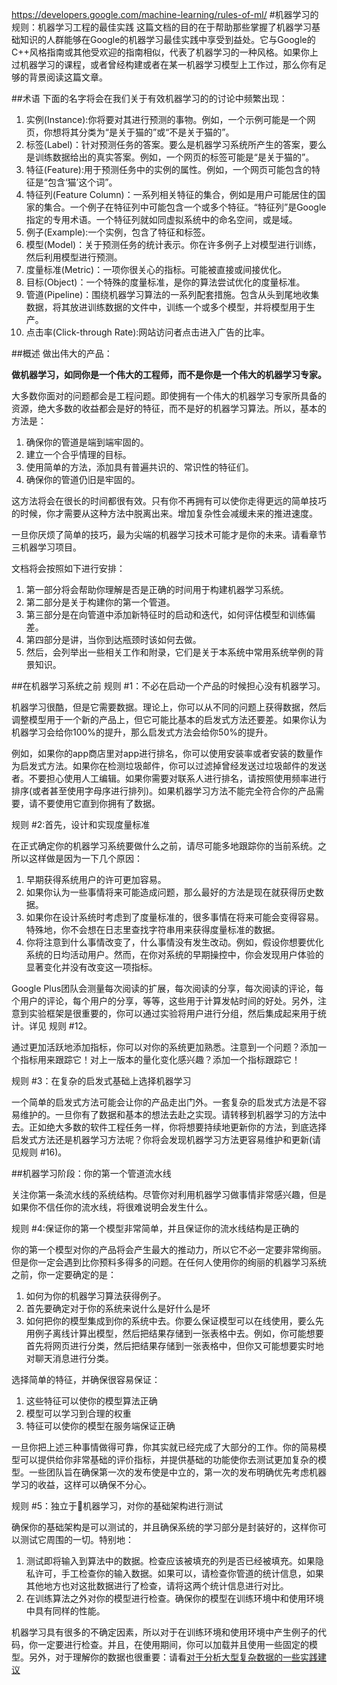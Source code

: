 https://developers.google.com/machine-learning/rules-of-ml/
#机器学习的规则：机器学习工程的最佳实践
这篇文档的目的在于帮助那些掌握了机器学习基础知识的人群能够在Google的机器学习最佳实践中享受到益处。它与Google的C++风格指南或其他受欢迎的指南相似，代表了机器学习的一种风格。如果你上过机器学习的课程，或者曾经构建或者在某一机器学习模型上工作过，那么你有足够的背景阅读这篇文章。

##术语
下面的名字将会在我们关于有效机器学习的的讨论中频繁出现：

1. 实例(Instance):你将要对其进行预测的事物。例如，一个示例可能是一个网页，你想将其分类为“是关于猫的”或“不是关于猫的”。
2. 标签(Label)：针对预测任务的答案。要么是机器学习系统所产生的答案，要么是训练数据给出的真实答案。例如，一个网页的标签可能是“是关于猫的”。
3. 特征(Feature):用于预测任务中的实例的属性。例如，一个网页可能包含的特征是“包含‘猫’这个词”。
4. 特征列(Feature Column)：一系列相关特征的集合，例如是用户可能居住的国家的集合。一个例子在特征列中可能包含一个或多个特征。“特征列”是Google指定的专用术语。一个特征列就如同虚拟系统中的命名空间，或是域。
5. 例子(Example):一个实例，包含了特征和标签。
6. 模型(Model)：关于预测任务的统计表示。你在许多例子上对模型进行训练，然后利用模型进行预测。
7. 度量标准(Metric)：一项你很关心的指标。可能被直接或间接优化。
8. 目标(Object)：一个特殊的度量标准，是你的算法尝试优化的度量标准。
9. 管道(Pipeline)：围绕机器学习算法的一系列配套措施。包含从头到尾地收集数据，将其放进训练数据的文件中，训练一个或多个模型，并将模型用于生产。
10. 点击率(Click-through Rate):网站访问者点击进入广告的比率。

##概述
做出伟大的产品：

**做机器学习，如同你是一个伟大的工程师，而不是你是一个伟大的机器学习专家。**

大多数你面对的问题都会是工程问题。即使拥有一个伟大的机器学习专家所具备的资源，绝大多数的收益都会是好的特征，而不是好的机器学习算法。所以，基本的方法是：

  1. 确保你的管道是端到端牢固的。
  2. 建立一个合乎情理的目标。
  3. 使用简单的方法，添加具有普遍共识的、常识性的特征们。
  4. 确保你的管道仍旧是牢固的。

这方法将会在很长的时间都很有效。只有你不再拥有可以使你走得更远的简单技巧的时候，你才需要从这种方法中脱离出来。增加复杂性会减缓未来的推进速度。

一旦你厌烦了简单的技巧，最为尖端的机器学习技术可能才是你的未来。请看章节三机器学习项目。

文档将会按照如下进行安排：

  1. 第一部分将会帮助你理解是否是正确的时间用于构建机器学习系统。
  2. 第二部分是关于构建你的第一个管道。
  3. 第三部分是在向管道中添加新特征时的启动和迭代，如何评估模型和训练偏差。
  4. 第四部分是讲，当你到达瓶颈时该如何去做。
  5. 然后，会列举出一些相关工作和附录，它们是关于本系统中常用系统举例的背景知识。

##在机器学习系统之前
规则 #1：不必在启动一个产品的时候担心没有机器学习。

机器学习很酷，但是它需要数据。理论上，你可以从不同的问题上获得数据，然后调整模型用于一个新的产品上，但它可能比基本的启发式方法还要差。如果你认为机器学习会给你100%的提升，那么启发式方法会给你50%的提升。

例如，如果你的app商店里对app进行排名，你可以使用安装率或者安装的数量作为启发式方法。如果你在检测垃圾邮件，你可以过滤掉曾经发送过垃圾邮件的发送者。不要担心使用人工编辑。如果你需要对联系人进行排名，请按照使用频率进行排序(或者甚至使用字母序进行排列)。如果机器学习方法不能完全符合你的产品需要，请不要使用它直到你拥有了数据。

规则 #2:首先，设计和实现度量标准

在正式确定你的机器学习系统要做什么之前，请尽可能多地跟踪你的当前系统。之所以这样做是因为一下几个原因：

   1. 早期获得系统用户的许可更加容易。
   2. 如果你认为一些事情将来可能造成问题，那么最好的方法是现在就获得历史数据。
   3. 如果你在设计系统时考虑到了度量标准的，很多事情在将来可能会变得容易。特殊地，你不会想在日志里查找字符串用来获得度量标准的数据。
   4. 你将注意到什么事情改变了，什么事情没有发生改动。例如，假设你想要优化系统的日均活动用户。然而，在你对系统的早期操控中，你会发现用户体验的显著变化并没有改变这一项指标。

Google Plus团队会测量每次阅读的扩展，每次阅读的分享，每次阅读的评论，每个用户的评论，每个用户的分享，等等，这些用于计算发帖时间的好处。另外，注意到实验框架是很重要的，你可以通过实验将用户进行分组，然后集成起来用于统计。详见 规则 #12。

通过更加活跃地添加指标，你可以对你的系统更加熟悉。注意到一个问题？添加一个指标用来跟踪它！对上一版本的量化变化感兴趣？添加一个指标跟踪它！

规则 #3：在复杂的启发式基础上选择机器学习

一个简单的启发式方法可能会让你的产品走出门外。一套复杂的启发式方法是不容易维护的。一旦你有了数据和基本的想法去赴之实现。请转移到机器学习的方法中去。正如绝大多数的软件工程任务一样，你将想要持续地更新你的方法，到底选择启发式方法还是机器学习方法呢？你将会发现机器学习方法更容易维护和更新(请见规则 #16)。

##机器学习阶段：你的第一个管道流水线

关注你第一条流水线的系统结构。尽管你对利用机器学习做事情非常感兴趣，但是如果你不信任你的流水线，将很难说明会发生什么。

规则 #4:保证你的第一个模型非常简单，并且保证你的流水线结构是正确的

你的第一个模型对你的产品将会产生最大的推动力，所以它不必一定要非常绚丽。但是你一定会遇到比你预料多得多的问题。在任何人使用你的绚丽的机器学习系统之前，你一定要确定的是：

  1. 如何为你的机器学习算法获得例子。
  2. 首先要确定对于你的系统来说什么是好什么是坏
  3. 如何把你的模型集成到你的系统中去。你要么保证模型可以在线使用，要么先用例子离线计算出模型，然后把结果存储到一张表格中去。例如，你可能想要首先将网页进行分类，然后把结果存储到一张表格中，但你又可能想要实时地对聊天消息进行分类。

选择简单的特征，并确保很容易保证：
  
  1. 这些特征可以使你的模型算法正确
  2. 模型可以学习到合理的权重
  3. 特征可以使你的模型在服务端保证正确
  
一旦你把上述三种事情做得可靠，你其实就已经完成了大部分的工作。你的简易模型可以提供给你非常基础的评价指标，并提供基础的功能使你去测试更加复杂的模型。一些团队旨在确保第一次的发布使是中立的，第一次的发布明确优先考虑机器学习的收益，这样可以确保不分心。

规则 #5：独立于机器学习，对你的基础架构进行测试

确保你的基础架构是可以测试的，并且确保系统的学习部分是封装好的，这样你可以测试它周围的一切。特别地：

   1. 测试即将输入到算法中的数据。检查应该被填充的列是否已经被填充。如果隐私许可，手工检查你的输入数据。如果可以，请检查你管道的统计信息，如果其他地方也对这批数据进行了检查，请将这两个统计信息进行对比。
   2. 在训练算法之外对你的模型进行检查。确保你的模型在训练环境中和使用环境中具有同样的性能。

机器学习具有很多的不确定因素，所以对于在训练环境和使用环境中产生例子的代码，你一定要进行检查。并且，在使用期间，你可以加载并且使用一些固定的模型。另外，对于理解你的数据也很重要：请看[对于分析大型复杂数据的一些实践建议](http://www.unofficialgoogledatascience.com/2016/10/practical-advice-for-analysis-of-large.html)